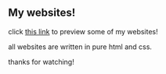 ## My websites!

click [this link](https://deyanaaliyah.github.io/) to preview some of my websites!



all websites are written in pure html and css.

thanks for watching!

